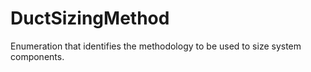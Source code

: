 DuctSizingMethod
================

Enumeration that identifies the methodology to be used to size system components.
